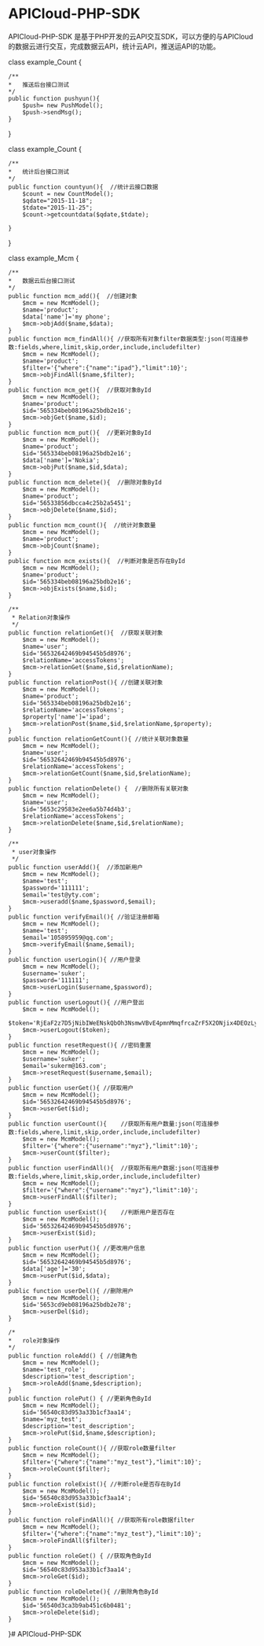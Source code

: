 # APICloud-PHP-SDK
APICloud-PHP-SDK 是基于PHP开发的云API交互SDK，可以方便的与APICloud的数据云进行交互，完成数据云API，统计云API，推送运API的功能。

class example_Count {

    /**
    *   推送后台接口测试
    */
    public function pushyun(){
        $push= new PushModel();
        $push->sendMsg();
    }
}

class example_Count {

	/**
    *   统计后台接口测试
    */
    public function countyun(){  //统计云接口数据
        $count = new CountModel();
        $qdate="2015-11-18";
        $tdate="2015-11-25";
        $count->getcountdata($qdate,$tdate);

    }
}

class example_Mcm {

	/**
    *   数据云后台接口测试
    */
    public function mcm_add(){  //创建对象
        $mcm = new McmModel();
        $name='product';
        $data['name']='my phone';
        $mcm->objAdd($name,$data);
    }
    public function mcm_findAll(){ //获取所有对象filter数据类型:json(可连接参数:fields,where,limit,skip,order,include,includefilter)
        $mcm = new McmModel();
        $name='product';
        $filter='{"where":{"name":"ipad"},"limit":10}';
        $mcm->objFindAll($name,$filter);
    }
    public function mcm_get(){  //获取对象ById
        $mcm = new McmModel();
        $name='product';
        $id='565334beb08196a25bdb2e16';
        $mcm->objGet($name,$id);
    }
    public function mcm_put(){  //更新对象ById
        $mcm = new McmModel();
        $name='product';
        $id='565334beb08196a25bdb2e16';
        $data['name']='Nokia';
        $mcm->objPut($name,$id,$data);
    }
    public function mcm_delete(){  //删除对象ById
        $mcm = new McmModel();
        $name='product';
        $id='56533856dbcca4c25b2a5451';
        $mcm->objDelete($name,$id);
    }
    public function mcm_count(){  //统计对象数量
        $mcm = new McmModel();
        $name='product';
        $mcm->objCount($name);
    }
    public function mcm_exists(){  //判断对象是否存在ById 
        $mcm = new McmModel();
        $name='product';
        $id='565334beb08196a25bdb2e16';
        $mcm->objExists($name,$id);
    }

    /**
     * Relation对象操作
     */
    public function relationGet(){  //获取关联对象
        $mcm = new McmModel();
        $name='user';
        $id='56532642469b94545b5d8976';
        $relationName='accessTokens';
        $mcm->relationGet($name,$id,$relationName);
    }
    public function relationPost(){ //创建关联对象
        $mcm = new McmModel();
        $name='product';
        $id='565334beb08196a25bdb2e16';
        $relationName='accessTokens';
        $property['name']='ipad';
        $mcm->relationPost($name,$id,$relationName,$property);
    }
    public function relationGetCount(){ //统计关联对象数量
        $mcm = new McmModel();
        $name='user';
        $id='56532642469b94545b5d8976';
        $relationName='accessTokens';
        $mcm->relationGetCount($name,$id,$relationName);
    }
    public function relationDelete() {  //删除所有关联对象
        $mcm = new McmModel();
        $name='user';
        $id='5653c29583e2ee6a5b74d4b3';
        $relationName='accessTokens';
        $mcm->relationDelete($name,$id,$relationName);
    }

    /**
     * user对象操作
     */
    public function userAdd(){  //添加新用户
        $mcm = new McmModel();
        $name='test';
        $password='111111';
        $email='test@yty.com';
        $mcm->useradd($name,$password,$email);
    }
    public function verifyEmail(){ //验证注册邮箱
        $mcm = new McmModel();
        $name='test';
        $email='105895959@qq.com';
        $mcm->verifyEmail($name,$email);
    }
    public function userLogin(){ //用户登录
        $mcm = new McmModel();
        $username='suker';
        $password='111111';
        $mcm->userLogin($username,$password);
    }
    public function userLogout(){ //用户登出
        $mcm = new McmModel();
        $token='RjEaF2z7D5jNibIWeENskQbOh3NsmwVBvE4pmnMmqfrcaZrF5X2ONjix4DEOzLyy';
        $mcm->userLogout($token);
    }
    public function resetRequest(){ //密码重置
        $mcm = new McmModel();
        $username='suker';
        $email='sukerm@163.com';
        $mcm->resetRequest($username,$email);
    }
    public function userGet(){ //获取用户
        $mcm = new McmModel();
        $id='56532642469b94545b5d8976';
        $mcm->userGet($id);
    }
    public function userCount(){    //获取所有用户数量:json(可连接参数:fields,where,limit,skip,order,include,includefilter)
        $mcm = new McmModel();
        $filter='{"where":{"username":"myz"},"limit":10}';
        $mcm->userCount($filter);
    }
    public function userFindAll(){  //获取所有用户数据:json(可连接参数:fields,where,limit,skip,order,include,includefilter)
        $mcm = new McmModel();
        $filter='{"where":{"username":"myz"},"limit":10}';
        $mcm->userFindAll($filter);
    }
    public function userExist(){    //判断用户是否存在
        $mcm = new McmModel();
        $id='56532642469b94545b5d8976';
        $mcm->userExist($id);
    }
    public function userPut(){ //更改用户信息
        $mcm = new McmModel();
        $id='56532642469b94545b5d8976';
        $data['age']='30';
        $mcm->userPut($id,$data);
    }
    public function userDel(){ //删除用户
        $mcm = new McmModel();
        $id='5653cd9eb08196a25bdb2e78';
        $mcm->userDel($id);
    }

    /*
    *   role对象操作
    */
    public function roleAdd() { //创建角色
        $mcm = new McmModel();
        $name='test_role';
        $description='test_description';
        $mcm->roleAdd($name,$description);
    }
    public function rolePut() { //更新角色ById
        $mcm = new McmModel();
        $id='56540c83d953a33b1cf3aa14';
        $name='myz_test';
        $description='test_description';
        $mcm->rolePut($id,$name,$description);
    }
    public function roleCount(){ //获取role数量filter
        $mcm = new McmModel();
        $filter='{"where":{"name":"myz_test"},"limit":10}';
        $mcm->roleCount($filter);
    }
    public function roleExist(){ //判断role是否存在ById
        $mcm = new McmModel();
        $id='56540c83d953a33b1cf3aa14';
        $mcm->roleExist($id);
    }
    public function roleFindAll(){ //获取所有role数据filter
        $mcm = new McmModel();
        $filter='{"where":{"name":"myz_test"},"limit":10}';
        $mcm->roleFindAll($filter);
    }
    public function roleGet() { //获取角色ById
        $mcm = new McmModel();
        $id='56540c83d953a33b1cf3aa14';
        $mcm->roleGet($id);
    }
    public function roleDelete(){ //删除角色ById
        $mcm = new McmModel();
        $id='56540d3ca3b9ab451c6b0481';
        $mcm->roleDelete($id);
    }
}# APICloud-PHP-SDK
